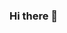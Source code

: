 ### Hi there 👋

<!--
**Itqnnn/Itqnnn** is a ✨ _special_ ✨ repository because its `README.md` (this file) appears on your GitHub profile.

Here are some ideas to get you started:

- 🔭 I’m currently working on my fyp project under SE major...
- ⚡ FYP Project Title: Event Planner System (EPS)
- ⚡ Event Planner System (EPS): (Subsystem 2: Dashboard)
  🌱 This subsystem allows the vendors to post and market their services with complete description about their services before the customers can search and look up for  
      their desired services. The services will be categorized as follows: catering, photographer, MUA, MC, boutique, gift and others.

- 🌱 I’m currently learning ...
- 👯 I’m looking to collaborate on ...
- 🤔 I’m looking for help with ...
- 💬 Ask me about ...
- 📫 How to reach me: ...
- 😄 Pronouns: ...
- ⚡ Fun fact: ...
-->
